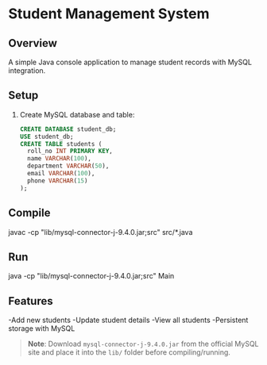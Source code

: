 # Student Management System

##  Overview
A simple Java console application to manage student records with MySQL integration.

##  Setup
1. Create MySQL database and table:
   ```sql
   CREATE DATABASE student_db;
   USE student_db;
   CREATE TABLE students (
     roll_no INT PRIMARY KEY,
     name VARCHAR(100),
     department VARCHAR(50),
     email VARCHAR(100),
     phone VARCHAR(15)
   );

##  Compile
javac -cp "lib/mysql-connector-j-9.4.0.jar;src" src/*.java

##  Run
java -cp "lib/mysql-connector-j-9.4.0.jar;src" Main

##  Features
  -Add new students
  -Update student details
  -View all students
  -Persistent storage with MySQL

  >  **Note**: Download `mysql-connector-j-9.4.0.jar` from the official MySQL site and place it into the `lib/` folder before compiling/running.
